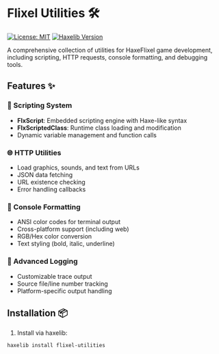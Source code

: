 # Flixel Utilities 🛠️

[![License: MIT](https://img.shields.io/badge/License-MIT-yellow.svg)](https://opensource.org/licenses/MIT)
[![Haxelib Version](https://img.shields.io/badge/haxelib-1.0.0-orange.svg)](https://lib.haxe.org/p/flixel-utilities)

A comprehensive collection of utilities for HaxeFlixel game development, including scripting, HTTP requests, console formatting, and debugging tools.

## Features ✨

### 🧩 Scripting System
- **FlxScript**: Embedded scripting engine with Haxe-like syntax
- **FlxScriptedClass**: Runtime class loading and modification
- Dynamic variable management and function calls

### 🌐 HTTP Utilities
- Load graphics, sounds, and text from URLs
- JSON data fetching
- URL existence checking
- Error handling callbacks

### 🎨 Console Formatting
- ANSI color codes for terminal output
- Cross-platform support (including web)
- RGB/Hex color conversion
- Text styling (bold, italic, underline)

### 📝 Advanced Logging
- Customizable trace output
- Source file/line number tracking
- Platform-specific output handling

## Installation 📦

1. Install via haxelib:
```bash
haxelib install flixel-utilities